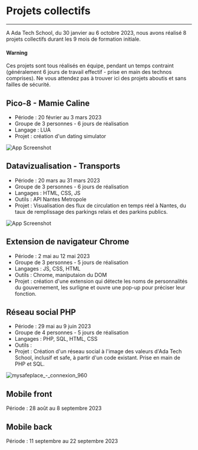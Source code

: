# Projets collectifs
***
A Ada Tech School, du 30 janvier au 6 octobre 2023, nous avons réalisé 8 projets collectifs durant les 9 mois de formation initiale.

#### Warning
Ces projets sont tous réalisés en équipe, pendant un temps contraint (généralement 6 jours de travail effectif - prise en main des technos comprises). Ne vous attendez pas à trouver ici des projets aboutis et sans failles de sécurité.

## Pico-8 - Mamie Caline
* Période : 20 février au 3 mars 2023
* Groupe de 3 personnes - 6 jours de réalisation
* Langage : LUA
* Projet : création d'un dating simulator 

![App Screenshot](https://user-images.githubusercontent.com/123973628/232418551-21b2d89e-af09-4917-8a31-648759d595ac.png)

## Datavizualisation - Transports
* Période : 20 mars au 31 mars 2023
* Groupe de 3 personnes - 6 jours de réalisation
* Langages : HTML, CSS, JS
* Outils : API Nantes Metropole
* Projet : Visualisation des flux de circulation en temps réel à Nantes, du taux de remplissage des parkings relais et des parkins publics.

![App Screenshot](https://user-images.githubusercontent.com/123973628/232426560-8983385b-d3b5-4404-b7aa-46262f269a80.png)

## Extension de navigateur Chrome
* Période : 2 mai au 12 mai 2023
* Groupe de 3 personnes - 5 jours de réalisation
* Langages : JS, CSS, HTML
* Outils : Chrome, maniputaion du DOM
* Projet : création d'une extension qui détecte les noms de personnalités du gouvernement, les surligne et ouvre une pop-up pour préciser leur fonction.


## Réseau social PHP
* Période : 29 mai au 9 juin 2023
* Groupe de 4 personnes - 5 jours de réalisation
* Langages : PHP, SQL, HTML, CSS
* Outils :
* Projet : Création d'un réseau social à l'image des valeurs d'Ada Tech School, inclusif et safe, à partir d'un code existant. Prise en main de PHP et SQL.

![mysafeplace_-_connexion_960](https://github.com/MarionLpz/projets-collectifs/assets/123973628/faa8e103-1c58-4dde-a3c9-83fc2e78b259)

## Mobile front
Période : 28 août au 8 septembre 2023

## Mobile back
Période : 11 septembre au 22 septembre 2023
